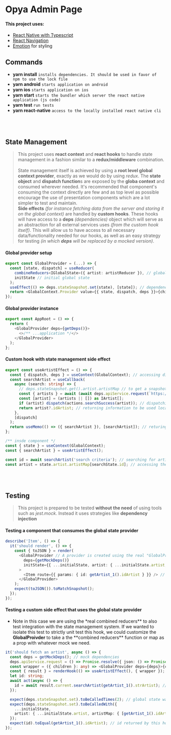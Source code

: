 # Opya Admin Page

#### This project uses:

- [React Native with Typescript](https://reactnative.dev/docs/typescript)
- [React Navigation](https://reactnavigation.org/)
- [Emotion](https://emotion.sh/docs/@emotion/native) for styling

## Commands

- **yarn install** `installs dependencies. It should be used in favor of npm to use the lock file`
- **yarn android** `starts application on android`
- **yarn ios** `starts application on ios`
- **yarn start** `starts the bundler which server the react native application (js code)`
- **yarn test** `run tests`
- **yarn react-native** `access to the locally installed react native cli`

<br/>
<br/>

## State Management

> This project uses **react context** and **react hooks** to handle state management in a fashion similar to a **redux/middleware** combination.
> <br/><br/>
> State management itself is achieved by using a **root level global context provider**, exactly as we would do by using _redux_. The **state object** and **dispatch function**s are exposed by the **globa context** and consumed wherever needed. It's recommended that component's consuming the context directly are few and as top level as possible encourage the use of presentation components which are a lot simpler to test and maintain.
> <br/>**Side effects** _(for instance fetching data from the server and storing it on the global context)_ are handled by **custom hooks**. These hooks will have access to a **deps** _(dependencies)_ object which will serve as an abstraction for all external services uses _(from the custom hook itself)_. This will allow us to have access to all necessary data/functionality needed for our hooks, as well as an easy strategy for testing _(in which **deps** will be replaced by a mocked version)_.

#### Global provider setup

```typescript
export const GlobalProvider = (...) => {
  const [state, dispatch] = useReducer(
    combineReducers<IGlobalState>({ artist: artistReducer }), // global state/reducer map
    initState // initial global state
  );
  useEffect(() => deps.stateSnapshot.set(state), [state]); // dependency meant to access the "current" state without depending on react's life cycle. This is meant to be used in cases where a custom hook altered the state by dispatching an action, either by itself or by invoking another custom hook, and needs access to the latest state version
  return <GlobalContext.Provider value={{ state, dispatch, deps }}>{children}</GlobalContext.Provider>; // exposing the state, dispatch and dependencies object
});
```

#### Global provider instance

```typescript
export const AppRoot = () => {
  return (
    <GlobalProvider deps={getDeps()}>
      <>/** ...application */</>
    </GlobalProvider>
  );
};
```

#### Custom hook with state management side effect

```typescript
export const useArtistEffect = () => {
  const { dispatch, deps } = useContext(GlobalContext); // accessing dispatch and dependencies used by all these callbacks
  const searchArtist = useCallback(
    async (search: string) => {
      // deps.stateSnapshot.get().artist.artistMap // to get a snapshot of the current state
      const { artists } = await (await deps.apiService.request(`https://www.theaudiodb.com/api/v1/json/1/search.php?s=${search}`)).json();
      const [artist] = (artists || []) as IArtist[];
      if (artist) dispatch(actions.searchSuccess(artist)); // dispatching action which will create a new state version
      return artist?.idArtist; // returning information to be used locally by the component
    },
    [dispatch]
  );
  return useMemo(() => ({ searchArtist }), [searchArtist]); // returing callbacks
};

/** insde component */
const { state } = useContext(GlobalContext);
const { searchArtist } = useArtistEffect();

const id = await searchArtist('search criteria'); // searching for artist and storing the searched artist's id *probably in a local state*
const artist = state.artist.artistMap[searchState.id]; // accessing the global state where all *up to date* artists are stored and selecting the artist this components needed to fetch
```

<br/>
<br/>

## Testing

> This project is prepared to be tested **without the need** of using tools such as _jest.mock_. Instead it uses strategies like **dependency injection**

#### Testing a component that consumes the global state provider

```typescript
describe('Item', () => {
  it('should render', () => {
    const { toJSON } = render(
      <GlobalProvider // A provider is created using the real "GlobalProvider". In this case, we pass down the provider's props our mock dependencies and inital state
        deps={getMockDeps()}
        initState={{ ...initialState, artist: { ...initialState.artist, artistMap: { [getArtist_1().idArtist]: getArtist_1() } } }}
      >
        <Item route={{ params: { id: getArtist_1().idArtist } }} /> // Routes in this case are consumed by props
      </GlobalProvider>
    );
    expect(toJSON()).toMatchSnapshot();
  });
});
```

#### Testing a custom side effect that uses the global state provider

- Note in this case we are using the \*real combined reducers** to also test integration with the state management system. If we wanted to isolate this test to strictly unit test this hook, we could customize the **GlobalProivder** to take a the **combined reducers\*\* function or map as a prop with whatever mock we need.

```typescript
it('should fetch an artist', async () => {
  const deps = getMockDeps(); // mock dependencies
  deps.apiService.request = () => Promise.resolve({ json: () => Promise.resolve({ artists: [getArtist_1()] }) }); // customizing a dependency to fit this test
  const wrapper = ({ children }: any) => <GlobalProvider deps={deps}>{children}</GlobalProvider>; // wrapper to be used by "@testing-library/react-hooks" so we can access the global state provider
  const { result } = renderHook(() => useArtistEffect(), { wrapper });
  let id: string;
  await act(async () => {
    id = await result.current.searchArtist(getArtist_1().strArtist); // getting the id returned by our custom hook (expected to be the one we customized on the mock dependencies)
  });

  expect(deps.stateSnapshot.set).toBeCalledTimes(2); // global state was set 2 times (one by the initial setup and one by this hook's execution)
  expect(deps.stateSnapshot.set).toBeCalledWith({
    ...initialState,
    artist: { ...initialState.artist, artistMap: { [getArtist_1().idArtist]: getArtist_1() } } // global state was set by this hook with the expected data from our mock
  });
  expect(id).toEqual(getArtist_1().idArtist); // id returned by this hook is the one in our mock dependency
});
```
